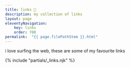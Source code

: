 ```yaml
---
title: links 🔗
description: my collection of links
layout: page
eleventyNavigation:
    key: links
    order: 700
permalink:  "{{ page.filePathStem }}.html"
---
```


i love surfing the web, these are some of my favourite links

{% include "partials/_links.njk" %}